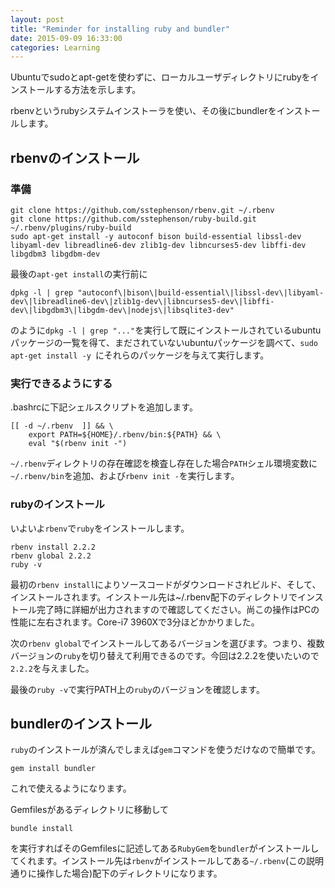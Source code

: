 ```yaml
---
layout: post
title: "Reminder for installing ruby and bundler"
date: 2015-09-09 16:33:00
categories: Learning
---
```


Ubuntuでsudoとapt-getを使わずに、ローカルユーザディレクトリにrubyをインストールする方法を示します。

rbenvというrubyシステムインストーラを使い、その後にbundlerをインストールします。

rbenvのインストール
----

### 準備


    git clone https://github.com/sstephenson/rbenv.git ~/.rbenv
    git clone https://github.com/sstephenson/ruby-build.git ~/.rbenv/plugins/ruby-build
    sudo apt-get install -y autoconf bison build-essential libssl-dev libyaml-dev libreadline6-dev zlib1g-dev libncurses5-dev libffi-dev libgdbm3 libgdbm-dev

最後の`apt-get install`の実行前に

    dpkg -l | grep "autoconf\|bison\|build-essential\|libssl-dev\|libyaml-dev\|libreadline6-dev\|zlib1g-dev\|libncurses5-dev\|libffi-dev\|libgdbm3\|libgdm-dev\|nodejs\|libsqlite3-dev"

のように`dpkg -l | grep "..."`を実行して既にインストールされているubuntuパッケージの一覧を得て、まだされていないubuntuパッケージを調べて、`sudo apt-get install -y `にそれらのパッケージを与えて実行します。

### 実行できるようにする


 .bashrcに下記シェルスクリプトを追加します。

    [[ -d ~/.rbenv  ]] && \
        export PATH=${HOME}/.rbenv/bin:${PATH} && \
		eval "$(rbenv init -")

`~/.rbenv`ディレクトリの存在確認を検査し存在した場合`PATH`シェル環境変数に`~/.rbenv/bin`を追加、および`rbenv init -`を実行します。

### rubyのインストール

いよいよ`rbenv`で`ruby`をインストールします。

    rbenv install 2.2.2
	rbenv global 2.2.2
	ruby -v

最初の`rbenv install`によりソースコードがダウンロードされビルド、そして、インストールされます。インストール先は~/.rbenv配下のディレクトリでインストール完了時に詳細が出力されますので確認してください。尚この操作はPCの性能に左右されます。Core-i7 3960Xで3分ほどかかりました。

次の`rbenv global`でインストールしてあるバージョンを選びます。つまり、複数バージョンの`ruby`を切り替えて利用できるのです。今回は2.2.2を使いたいので`2.2.2`を与えました。

最後の`ruby -v`で実行PATH上の`ruby`のバージョンを確認します。

bundlerのインストール
----

`ruby`のインストールが済んでしまえば`gem`コマンドを使うだけなので簡単です。

	gem install bundler

これで使えるようになります。

Gemfilesがあるディレクトリに移動して

	bundle install

を実行すればそのGemfilesに記述してある`RubyGem`を`bundler`がインストールしてくれます。インストール先は`rbenv`がインストールしてある`~/.rbenv`(この説明通りに操作した場合)配下のディレクトリになります。


